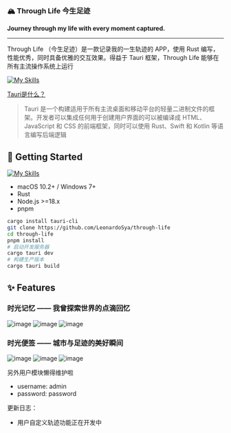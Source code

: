 <p align="center">
  <h3>🏔️ Through Life 今生足迹</h2>
  <strong>Journey through my life with every moment captured.</strong>
</p>

 --- 
 
Through Life （今生足迹）是一款记录我的一生轨迹的 APP，使用 Rust 编写，性能优秀，同时具备优雅的交互效果。得益于 Tauri 框架，Through Life 能够在所有主流操作系统上运行

[![My Skills](https://skillicons.dev/icons?i=tauri,rust,ts,react,tailwind,postgresql)](https://skillicons.dev)

[Tauri是什么？](https://v2.tauri.app/) <br />
> Tauri 是一个构建适用于所有主流桌面和移动平台的轻量二进制文件的框架。开发者可以集成任何用于创建用户界面的可以被编译成 HTML、JavaScript 和 CSS 的前端框架，同时可以使用 Rust、Swift 和 Kotlin 等语言编写后端逻辑

## 🚀 Getting Started
[![My Skills](https://skillicons.dev/icons?i=rust,nodejs,pnpm,npm)](https://skillicons.dev)

- macOS 10.2+ / Windows 7+
- Rust
- Node.js >=18.x
- pnpm
```bash
cargo install tauri-cli
git clone https://github.com/LeonardoSya/through-life
cd through-life
pnpm install
# 启动开发服务器
cargo tauri dev
# 构建生产版本
cargo tauri build 
```

## ✨ Features

### 时光记忆 —— 我曾探索世界的点滴回忆
![image](https://github.com/user-attachments/assets/a9fb5fcf-1d4c-45fd-a51c-cd5b0c0bce5d)
![image](https://github.com/user-attachments/assets/dd95511e-77c4-420f-af80-d7f81b30593b)
![image](https://github.com/user-attachments/assets/05b70480-8b94-401a-bf57-af035d222d69)

### 时光便签 —— 城市与足迹的美好瞬间
![image](https://github.com/user-attachments/assets/568d1852-9f83-476e-83a7-6fa3a1185d09)
![image](https://github.com/user-attachments/assets/0ee5ce06-487d-412b-8993-3f7e74d159f6)
![image](https://github.com/user-attachments/assets/8cfb07e1-94f9-4079-b5ae-984b2916d405)

另外用户模块懒得维护啦
- username: admin
- password: password

更新日志：
- 用户自定义轨迹功能正在开发中
